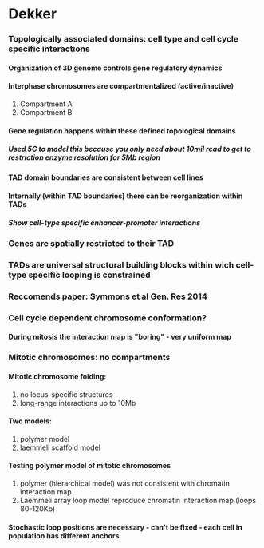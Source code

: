 # Dekker

### Topologically associated domains: cell type and cell cycle specific interactions

#### Organization of 3D genome controls gene regulatory dynamics

#### Interphase chromosomes are compartmentalized (active/inactive)
1. Compartment A
2. Compartment B

#### Gene regulation happens within these defined topological domains

##### Used 5C to model this because you only need about 10mil read to get to restriction enzyme resolution for 5Mb region

#### TAD domain boundaries are consistent between cell lines

#### Internally (within TAD boundaries) there can be reorganization within TADs

##### Show cell-type specific enhancer-promoter interactions

### Genes are spatially restricted to their TAD

### TADs are universal structural building blocks within wich cell-type specific looping is constrained

### Reccomends paper: Symmons et al Gen. Res 2014

### Cell cycle dependent chromosome conformation?

#### During mitosis the interaction map is "boring" - very uniform map

### Mitotic chromosomes: no compartments

#### Mitotic chromosome folding:

1. no locus-specific structures
2. long-range interactions up to 10Mb

#### Two models:

1. polymer model
2. laemmeli scaffold model

#### Testing polymer model of mitotic chromosomes

1. polymer (hierarchical model) was not consistent with chromatin interaction map
2. Laemmeli array loop model reproduce chromatin interaction map (loops 80-120Kb)

#### Stochastic loop positions are necessary - can't be fixed - each cell in population has different anchors

